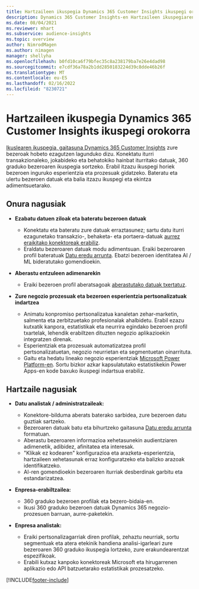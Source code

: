 ```yaml
---
title: Hartzaileen ikuspegia Dynamics 365 Customer Insights ikuspegi orokorra
description: Dynamics 365 Customer Insights-en Hartzaileen ikuspegiaren ikuspegi orokorra.
ms.date: 08/04/2021
ms.reviewer: mhart
ms.subservice: audience-insights
ms.topic: overview
author: NimrodMagen
ms.author: nimagen
manager: shellyha
ms.openlocfilehash: b0fd10ca6f79bfec35c8a238179ba7e26e4dad98
ms.sourcegitcommit: e7cdf36a78a2b1dd2850183224d39c8dde46b26f
ms.translationtype: MT
ms.contentlocale: eu-ES
ms.lasthandoff: 02/16/2022
ms.locfileid: "8230721"
---
```

# <a name="audience-insights-for-dynamics-365-customer-insights-overview"></a>Hartzaileen ikuspegia Dynamics 365 Customer Insights ikuspegi orokorra

[Ikuslearen ikuspegia, gaitasuna Dynamics 365 Customer Insights](https://dynamics.microsoft.com/ai/customer-insights/audience-insights-capability/) zure bezeroak hobeto ezagutzen lagunduko dizu. Konektatu iturri transakzionaleko, jokabideko eta behatokiko hainbat iturritako datuak, 360 graduko bezeroaren ikuspegia sortzeko. Erabil itzazu ikuspegi horiek bezeroen inguruko esperientzia eta prozesuak gidatzeko. Bateratu eta ulertu bezeroen datuak eta balia itzazu ikuspegi eta ekintza adimentsuetarako.

## <a name="main-benefits"></a>Onura nagusiak 

- **Ezabatu datuen ziloak eta bateratu bezeroen datuak**

  - Konektatu eta bateratu zure datuak erraztasunez; sartu datu iturri ezagunetako transakzio-, behaketa- eta portaera-datuak [aurrez eraikitako konektoreak erabiliz](data-sources.md).
  - Eraldatu bezeroaren datuak modu adimentsuan. Eraiki bezeroaren profil bateratuak [Datu eredu arrunta](/common-data-model/). Ebatzi bezeroen identitatea AI / ML bideratutako gomendioekin.

- **Aberastu entzuleen adimenarekin**

  - Eraiki bezeroen profil aberatsagoak [aberastutako datuak txertatuz](enrichment-hub.md).  

- **Zure negozio prozesuak eta bezeroen esperientzia pertsonalizatuak indartzea**

  - Animatu konpromiso pertsonalizatua kanaletan zehar-marketin, salmenta eta zerbitzuetako profesionalak ahalbidetu. Erabil ezazu kutxatik kanpora, estatistikak eta neurrira egindako bezeroen profil txartelak, lehendik erabiltzen dituzten negozio aplikazioekin integratzen direnak.
  - Esperientziak eta prozesuak automatizatzea profil pertsonalizatuetan, negozio neurrietan eta segmentuetan oinarrituta.
  - Gaitu eta hedatu lineako negozio esperientziak [Microsoft Power Platform-en](https://powerplatform.microsoft.com/). Sortu bizkor azkar kapsulatutako estatistikekin Power Apps-en kode baxuko ikuspegi indartsua erabiliz.  

## <a name="key-audiences"></a>Hartzaile nagusiak

- **Datu analistak / administratzaileak:**

  - Konektore-bilduma aberats baterako sarbidea, zure bezeroen datu guztiak sartzeko.
  - Bezeroaren datuak batu eta bihurtzeko gaitasuna [Datu eredu arrunta](/common-data-model/) formatuan.
  - Aberastu bezeroaren informazioa xehetasunekin audientziaren adimenetik, adibidez, afinitatea eta interesak.
  - "Klikak ez kodearen" konfigurazioa eta arazketa-esperientzia, hartzaileen xehetasunak erraz konfiguratzeko eta balizko arazoak identifikatzeko.
  - AI-ren gomendioekin bezeroaren iturriak desberdinak garbitu eta estandarizatzea.  

- **Enpresa-erabiltzailea:**

  - 360 graduko bezeroen profilak eta bezero-bidaia-en.
  - Ikusi 360 graduko bezeroen datuak Dynamics 365 negozio-prozesuen barruan, aurre-paketekin.

- **Enpresa analistak:**

  - Eraiki pertsonalizagarriak diren profilak, zehaztu neurriak, sortu segmentuak eta atera etekinik handiena analisi-igarleari zure bezeroaren 360 graduko ikuspegia lortzeko, zure erakundearentzat espezifikoak.  
  - Erabili kutxaz kanpoko konektoreak Microsoft eta hirugarrenen aplikazio edo API batzuetarako estatistikak prozesatzeko.

[!INCLUDE[footer-include](../includes/footer-banner.md)]
